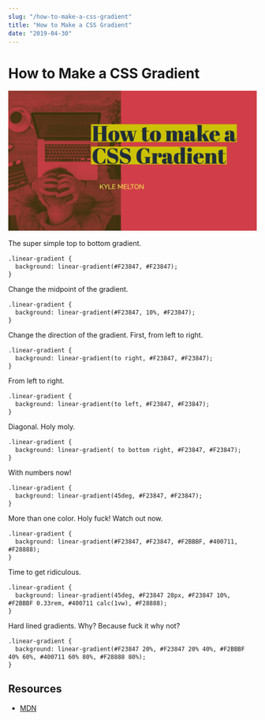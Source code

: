 ```yaml
---
slug: "/how-to-make-a-css-gradient"
title: "How to Make a CSS Gradient"
date: "2019-04-30"
---
```


# How to Make a CSS Gradient

![How to make a CSS Gradient](images/2019-04-30-how-to-make-a-css-gradient.png)

The super simple top to bottom gradient.

```
.linear-gradient {
  background: linear-gradient(#F23847, #F23847);
}
```

Change the midpoint of the gradient.

```
.linear-gradient {
  background: linear-gradient(#F23847, 10%, #F23847);
}
```

Change the direction of the gradient. First, from left to right.

```
.linear-gradient {
  background: linear-gradient(to right, #F23847, #F23847);
}
```

From left to right.

```
.linear-gradient {
  background: linear-gradient(to left, #F23847, #F23847);
}
```

Diagonal. Holy moly.

```
.linear-gradient {
  background: linear-gradient( to bottom right, #F23847, #F23847);
}
```

With numbers now!

```
.linear-gradient {
  background: linear-gradient(45deg, #F23847, #F23847);
}
```

More than one color. Holy fuck! Watch out now.

```
.linear-gradient {
  background: linear-gradient(#F23847, #F23847, #F2BBBF, #400711, #F28888);
}
```

Time to get ridiculous.

```
.linear-gradient {
  background: linear-gradient(45deg, #F23847 28px, #F23847 10%, #F2BBBF 0.33rem, #400711 calc(1vw), #F28888);
}
```

Hard lined gradients. Why? Because fuck it why not?

```
.linear-gradient {
  background: linear-gradient(#F23847 20%, #F23847 20% 40%, #F2BBBF 40% 60%, #400711 60% 80%, #F28888 80%);
}
```

## Resources

- [MDN](https://developer.mozilla.org/en-US/docs/Web/CSS/CSS_Images/Using_CSS_gradients)
